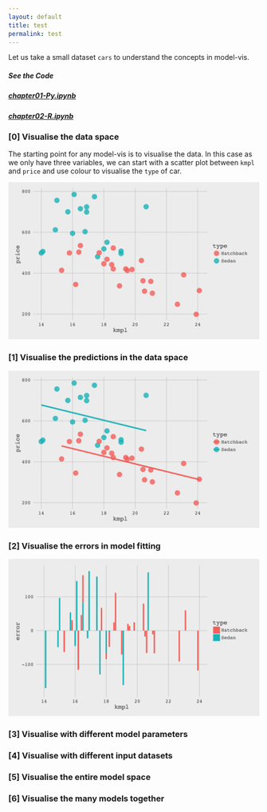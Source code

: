 ```yaml
---
layout: default
title: test
permalink: test
---
```



Let us take a small dataset `cars` to understand the concepts in model-vis.


##### See the Code

##### [chapter01-Py.ipynb](http://nbviewer.jupyter.org/github/amitkaps/modelvis/blob/master/notebooks/chapter01-Py.ipynb)

##### [chapter02-R.ipynb](http://nbviewer.jupyter.org/github/amitkaps/modelvis/blob/master/notebooks/chapter01-R.ipynb)

### [0] Visualise the data space

The starting point for any model-vis is to visualise the data. In this case as we only have three variables, we can start with a scatter plot between `kmpl` and `price` and use colour to visualise the `type` of car.

![](assets/images/01-00-data.png)


### [1] Visualise the predictions in the data space

![](assets/images/01-01-prediction.png)

### [2] Visualise the errors in model fitting

![](assets/images/01-02-errors.png)

### [3] Visualise with different model parameters

### [4] Visualise with different input datasets

### [5] Visualise the entire model space

### [6] Visualise the many models together
